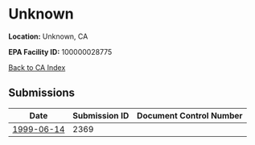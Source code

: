 # Unknown

**Location:** Unknown, CA

**EPA Facility ID:** 100000028775

[Back to CA Index](../../index.md)

## Submissions

| Date | Submission ID | Document Control Number |
|------|--------------|-------------------------|
| [1999-06-14](submissions/2369.md) | 2369 |  |

